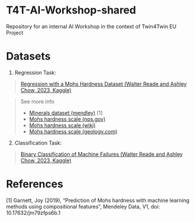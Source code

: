 # T4T-AI-Workshop-shared
Repository for an internal AI Workshop in the context of Twin4Twin EU Project 


# Datasets 

1. Regression Task:
> [Regression with a Mohs Hardness Dataset (Walter Reade and Ashley Chow, 2023, Kaggle)](https://kaggle.com/competitions/playground-series-s3e25)

> See more info
> - [Minerals dataset (mendley)](https://data.mendeley.com/datasets/jm79zfps6b/1) [1]
> - [Mohs hardness scale (nps.gov)](https://www.nps.gov/articles/mohs-hardness-scale.htm)
> - [Mohs hardness scale (wiki)](https://en.wikipedia.org/wiki/Mohs_scale) 
> - [Mohs hardness scale (geology.com)](https://geology.com/minerals/mohs-hardness-scale.shtml)

2. Classification Task:
> [Binary Classification of Machine Failures (Walter Reade and Ashley Chow, 2023, Kaggle)](https://kaggle.com/competitions/playground-series-s3e17)



# References

[1] Garnett, Joy (2019), “Prediction of Mohs hardness with machine learning methods using compositional features”, Mendeley Data, V1, doi: 10.17632/jm79zfps6b.1

